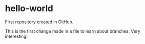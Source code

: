 # hello-world
First repository created in GitHub.

This is the first change made in a file to learn about branches.
Very interesting!
